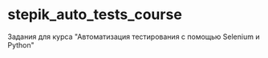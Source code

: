 # stepik_auto_tests_course
Задания для курса "Автоматизация тестирования с помощью Selenium и Python"
